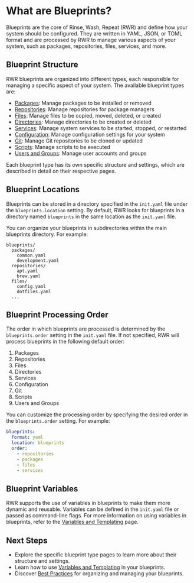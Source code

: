 # What are Blueprints?

Blueprints are the core of Rinse, Wash, Repeat (RWR) and define how your system should be configured. They are written in YAML, JSON, or TOML format and are processed by RWR to manage various aspects of your system, such as packages, repositories, files, services, and more.

## Blueprint Structure

RWR blueprints are organized into different types, each responsible for managing a specific aspect of your system. The available blueprint types are:

- [Packages](blueprints/packages.md): Manage packages to be installed or removed
- [Repositories](blueprints/repositories.md): Manage repositories for package managers
- [Files](blueprints/files.md): Manage files to be copied, moved, deleted, or created
- [Directories](blueprints/directories.md): Manage directories to be created or deleted
- [Services](blueprints/services.md): Manage system services to be started, stopped, or restarted
- [Configuration](blueprints/configuration.md): Manage configuration settings for your system
- [Git](blueprints/git.md): Manage Git repositories to be cloned or updated
- [Scripts](blueprints/scripts.md): Manage scripts to be executed
- [Users and Groups](blueprints/users-and-groups.md): Manage user accounts and groups

Each blueprint type has its own specific structure and settings, which are described in detail on their respective pages.

## Blueprint Locations

Blueprints can be stored in a directory specified in the `init.yaml` file under the `blueprints.location` setting. By default, RWR looks for blueprints in a directory named `blueprints` in the same location as the `init.yaml` file.

You can organize your blueprints in subdirectories within the main blueprints directory. For example:

```text
blueprints/
  packages/
    common.yaml
    development.yaml
  repositories/
    apt.yaml
    brew.yaml
  files/
    config.yaml
    dotfiles.yaml
  ...
```

## Blueprint Processing Order

The order in which blueprints are processed is determined by the `blueprints.order` setting in the `init.yaml` file. If not specified, RWR will process blueprints in the following default order:

1. Packages
2. Repositories
3. Files
4. Directories
5. Services
6. Configuration
7. Git
8. Scripts
9. Users and Groups

You can customize the processing order by specifying the desired order in the `blueprints.order` setting. For example:

```yaml
blueprints:
  format: yaml
  location: blueprints
  order:
    - repositories
    - packages
    - files
    - services
```

## Blueprint Variables

RWR supports the use of variables in blueprints to make them more dynamic and reusable. Variables can be defined in the `init.yaml` file or passed as command-line flags. For more information on using variables in blueprints, refer to the [Variables and Templating](variables.md) page.

## Next Steps

- Explore the specific blueprint type pages to learn more about their structure and settings.
- Learn how to use [Variables and Templating](variables.md) in your blueprints.
- Discover [Best Practices](best-practices.md) for organizing and managing your blueprints.
